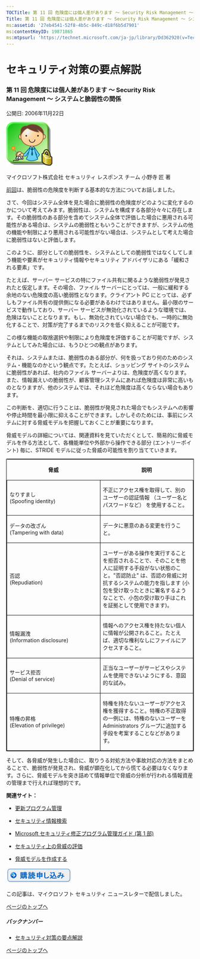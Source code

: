 ```yaml
---
TOCTitle: 第 11 回 危険度には個人差があります ～ Security Risk Management ～ システムと脆弱性の関係
Title: 第 11 回 危険度には個人差があります ～ Security Risk Management ～ システムと脆弱性の関係
ms:assetid: '27eb4541-52f8-4b5c-849c-d18f6b5d7901'
ms:contentKeyID: 19871865
ms:mtpsurl: 'https://technet.microsoft.com/ja-jp/library/Dd362920(v=TechNet.10)'
---
```


セキュリティ対策の要点解説
==========================

### 第 11 回 危険度には個人差があります ～ Security Risk Management ～ システムと脆弱性の関係

公開日: 2006年11月22日

![](images/Dd362920.SecPoint(ja-jp,TechNet.10).gif)

マイクロソフト株式会社
セキュリティ レスポンス チーム
小野寺 匠 著

[前回](https://technet.microsoft.com/ja-jp/library/fc0c06dd-be94-4620-a7f6-38b3971f0627(v=TechNet.10))は、脆弱性の危険度を判断する基本的な方法についてお話しました。

さて、今回はシステム全体を見た場合に脆弱性の危険度がどのように変化するのかについて考えてみます。脆弱性は、システムを構成する各部分々々に存在します。その脆弱性のある部分を含めてシステム全体で評価した場合に悪用される可能性がある場合は、システムの脆弱性ともいうことができますが、システムの他の機能や制限により悪用される可能性がない場合は、システムとして考えた場合に脆弱性はないと評価します。

このように、部分としての脆弱性を、システムとしての脆弱性ではなくしてしまう機能や要素がセキュリティ情報やセキュリティ アドバイザリにある「緩和される要素」です。

たとえば、サーバー サービスの特にファイル共有に関るような脆弱性が発見されたと仮定します。その場合、ファイル サーバーにとっては、一般に緩和する余地のない危険度の高い脆弱性となります。クライアント PC にとっては、必ずしもファイル共有の提供側になる必要があるわけではありません。最小限のサービスで動作しており、サーバー サービスが無効化されているような環境では、危険はないこととなります。もし、無効化されていない場合でも、一時的に無効化することで、対策が完了するまでのリスクを低く抑えることが可能です。

この様な機能の取捨選択や制限により危険度を評価することが可能ですが、システムとしてみた場合には、もうひとつの観点があります。

それは、システムまたは、脆弱性のある部分が、何を扱っており何のためのシステム・機能なのかという観点です。たとえば、ショッピング サイトのシステムに脆弱性があれば、社内のファイル サーバーよりは、危険度が高くなります。また、情報漏えいの脆弱性が、顧客管理システムにあれば危険度は非常に高いものとなりますが、他のシステムでは、それほど危険度は高くならない場合もあります。

この判断を、適切に行うことは、脆弱性が発見された場合でもシステムへの影響や停止時間を最小限に抑えることができます。しかしそのためには、事前にシステムに対する脅威モデルを把握しておくことが重要になります。

脅威モデルの詳細については、関連資料を見ていただくとして、簡易的に脅威モデルを作る方法として、各機能単位や外部から操作できる部分 (エントリーポイント) 毎に、STRIDE モデルに従った脅威の可能性を割り当てていきます。

<p> </p>
<table style="border:1px solid black;">
<colgroup>
<col width="50%" />
<col width="50%" />
</colgroup>
<thead>
<tr class="header">
<th><p>脅威</p></th>
<th><p>説明</p></th>
</tr>
</thead>
<tbody>
<tr class="odd">
<td style="border:1px solid black;"><p>なりすまし<br />
(Spoofing identity)</p></td>
<td style="border:1px solid black;"><p>不正にアクセス権を取得して、別のユーザーの認証情報 （ユーザー名とパスワードなど） を使用すること。</p></td>
</tr>
<tr class="even">
<td style="border:1px solid black;"><p>データの改ざん<br />
(Tampering with data)</p></td>
<td style="border:1px solid black;"><p>データに悪意のある変更を行うこと。</p></td>
</tr>
<tr class="odd">
<td style="border:1px solid black;"><p>否認<br />
(Repudiation)</p></td>
<td style="border:1px solid black;"><p>ユーザーがある操作を実行することを拒否されることで、そのことを他人に証明する手段がない状態のこと。&quot;否認防止&quot; は、否認の脅威に対抗するシステムの能力を指します (小包を受け取ったときに署名するようなことで、小包の受け取り手はこれを証拠として使用できます)。</p></td>
</tr>
<tr class="even">
<td style="border:1px solid black;"><p>情報漏洩<br />
(Information disclosure)</p></td>
<td style="border:1px solid black;"><p>情報へのアクセス権を持たない個人に情報が公開されること。たとえば、適切な権利なしにファイルにアクセスすること。</p></td>
</tr>
<tr class="odd">
<td style="border:1px solid black;"><p>サービス拒否<br />
(Denial of service)</p></td>
<td style="border:1px solid black;"><p>正当なユーザーがサービスやシステムを使用できないようにする、意図的な試み。</p></td>
</tr>
<tr class="even">
<td style="border:1px solid black;"><p>特権の昇格<br />
(Elevation of privilege)</p></td>
<td style="border:1px solid black;"><p>特権を持たないユーザーがアクセス権を獲得すること。特権の不正取得の一例には、特権のないユーザーを Administrators グループに追加する手段を考案することなどがあります。</p></td>
</tr>
</tbody>
</table>
  
そして、各脅威が発生した場合に、取りうる対処方法や事故対応の方法をまとめることで、脆弱性が発見され、脅威が顕在化してから慌てる必要はなくなります。さらに、脅威モデルを突き詰めて情報単位で脅威の分析が行われる情報資産の管理まで行えれば理想的です。
  
**関連サイト：**
  
-   [更新プログラム管理](https://technet.microsoft.com/ja-jp/library/4cd8ee12-7d73-4b1e-a11d-ec34e80515ec(v=TechNet.10))
  
-   [セキュリティ情報検索](http://www.microsoft.com/japan/technet/security/current.aspx)
  
-   [Microsoft セキュリティ修正プログラム管理ガイド (第 1 部)](http://www.microsoft.com/japan/technet/archive/security/topics/patch/p1ch1.mspx)
  
-   [セキュリティ上の脅威の評価](http://msdn.microsoft.com/library/ms172104.aspx)
  
-   [脅威モデルを作成する](https://technet.microsoft.com/ja-jp/library/bff621a7-5afe-42fa-98c0-20a750241f76(v=TechNet.10))
  
[![](images/Dd362920.btn_reg_today(ja-jp,TechNet.10).jpg)](https://technet.microsoft.com/ja-jp/library/d2607610-3137-420b-9bbf-2552bec68922(v=TechNet.10))
  
この記事は、マイクロソフト セキュリティ ニュースレターで配信しました。
  
[](#mainsection)[ページのトップへ](#mainsection)
  
##### バックナンバー
  
-   [セキュリティ対策の要点解説](https://technet.microsoft.com/ja-jp/library/f301b3b4-fdcc-43f8-846e-135538db4edf(v=TechNet.10))
  
[](#mainsection)[ページのトップへ](#mainsection)
